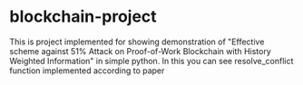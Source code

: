 # blockchain-project
This is project implemented for showing demonstration of "Effective scheme against 51% Attack on Proof-of-Work Blockchain with History Weighted Information" in simple python.  In this you can see resolve_conflict function implemented according to paper 
